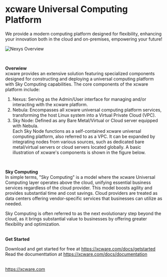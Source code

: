 # xcware Universal Computing Platform

We provide a modern computing platform designed for flexibility, enhancing your innovation both in the cloud and on-premises, empowering your future!
<br>

![Nexys Overview](https://xcware.com/assets/img/docs/nexus.jpg)


<br>

<b>Overwiew</b><br>
xcware provides an extensive solution featuring specialized components designed for constructing and deploying a universal computing platform with Sky Computing capabilities. The core components of the xcware platform include:<br>
1. Nexus: Serving as the Admin/User interface for managing and/or interacting with the xcware platform.<br>
2. Nebula: Encompasses all xcware universal computing platform services, transforming the host Linux system into a Virtual Private Cloud (VPC).<br>
3. Sky Node: Defined as any Bare Metal/Virtual or Cloud server equipped with Nebula.<br>
Each Sky Node functions as a self-contained xcware universal computing platform, also referred to as a VPC. It can be expanded by integrating nodes from various sources, such as dedicated bare metal/virtual servers or cloud servers located globally. A basic illustration of xcware's components is shown in the figure below.

<br>

<b>Sky Computing</b><br>
In simple terms, "Sky Computing" is a model where the xcware Universal Computing layer operates above the cloud, unifying essential business services regardless of the cloud provider. This model boosts agility and provides substantial time and cost savings. Cloud providers are treated as data centers offering vendor-specific services that businesses can utilize as needed.<br>

Sky Computing is often referred to as the next evolutionary step beyond the cloud, as it brings substantial value to businesses by offering greater flexibility and optimization.<br>

<br>
<b>Get Started</b><br>

Download and get started for free at https://xcware.com/docs/getstarted <br>
Read the documenttation at https://xcware.com/docs/documentation <br><br>

https://xcware.com

